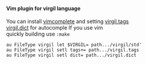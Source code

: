 #### Vim plugin for virgil language

You can install [vimcomplete](https://github.com/girishji/vimcomplete) and setting [virgil.tags]()  
[virgil.dict]() for autocomple If you use vim  
quickly building use ```:make```
```vim
au FileType virgil let $VIRGIL= path.../virgil/std'
au FileType virgil setl tags+= path.../virgil.tags
au FileType virgil setl dict= path.../virgil.dict
```
